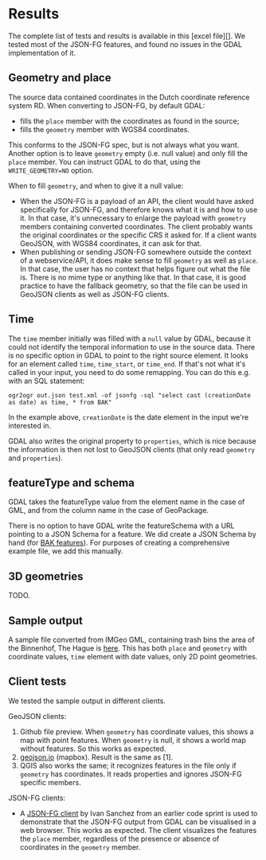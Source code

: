 # Results
The complete list of tests and results is available in this [excel file][]. We tested most of the JSON-FG features, and found no issues in the GDAL implementation of it. 

## Geometry and place
The source data contained coordinates in the Dutch coordinate reference system RD. When converting to JSON-FG, by default GDAL: 
- fills the `place` member with the coordinates as found in the source;
- fills the `geometry` member with WGS84 coordinates. 

This conforms to the JSON-FG spec, but is not always what you want. Another option is to leave `geometry` empty (i.e. null value) and only fill the `place` member. You can instruct GDAL to do that, using the `WRITE_GEOMETRY=NO` option. 

When to fill `geometry`, and when to give it a null value: 
- When the JSON-FG is a payload of an API, the client would have asked specifically for JSON-FG, and therefore knows what it is and how to use it. In that case, it's unnecessary to enlarge the payload with `geometry` members containing converted coordinates. The client probably wants the original coordinates or the specific CRS it asked for. If a client wants GeoJSON, with WGS84 coordinates, it can ask for that. 
- When publishing or sending JSON-FG somewhere outside the context of a webservice/API, it does make sense to fill `geometry` as well as `place`. In that case, the user has no context that helps figure out what the file is. There is no mime type or anything like that. In that case, it is good practice to have the fallback geometry, so that the file can be used in GeoJSON clients as well as JSON-FG clients. 

## Time
The `time` member initially was filled with a `null` value by GDAL, because it could not identify the temporal information to use in the source data. There is no specific option in GDAL to point to the right source element. It looks for an element called `time`, `time_start`, or `time_end`. If that's not what it's called in your input, you need to do some remapping. You can do this e.g. with an SQL statement: 

`ogr2ogr out.json test.xml -of jsonfg -sql "select cast (creationDate as date) as time, * from BAK"`

In the example above, `creationDate` is the date element in the input we're interested in.

GDAL also writes the original property to `properties`, which is nice because the information is then not lost to GeoJSON clients (that only read `geometry` and `properties`). 

## featureType and schema
GDAL takes the featureType value from the element name in the case of GML, and from the column name in the case of GeoPackage. 

There is no option to have GDAL write the featureSchema with a URL pointing to a JSON Schema for a feature. We did create a JSON Schema by hand (for [BAK features](https://github.com/Geonovum/test-ogc-json-fg/blob/main/testdata/bgt/citygml/schema/bak.jschema)). For purposes of creating a comprehensive example file, we add this manually.

## 3D geometries

TODO. 

## Sample output
A sample file converted from IMGeo GML, containing trash bins the area of the Binnenhof, The Hague is [here](https://github.com/Geonovum/test-ogc-json-fg/blob/main/testdata/bgt/citygml/bgt_bak.json). This has both `place` and `geometry` with coordinate values, `time` element with date values, only 2D point geometries. 

## Client tests

We tested the sample output in different clients. 

GeoJSON clients:
1. Github file preview. When `geometry` has coordinate values, this shows a map with point features. When `geometry` is null, it shows a world map without features. So this works as expected.
2. [geojson.io](https://geojson.io/) (mapbox). Result is the same as [1]. 
3. QGIS also works the same; it recognizes features in the file only if `geometry` has coordinates. It reads properties and ignores JSON-FG specific members.

JSON-FG clients: 
- A [JSON-FG client](https://ivansanchez.gitlab.io/gleo/demos/jsonfg-drag-drop.html) by Ivan Sanchez from an earlier code sprint is used to demonstrate that the JSON-FG output from GDAL can be visualised in a web browser. This works as expected. The client visualizes the features the `place` member, regardless of the presence or absence of coordinates in the `geometry` member. 